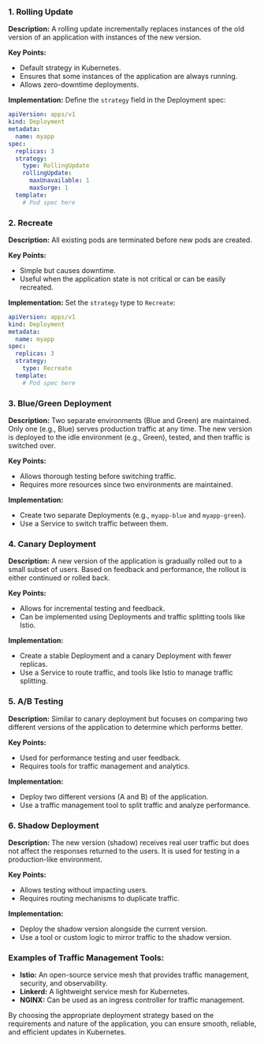 ### 1. Rolling Update

**Description:**
A rolling update incrementally replaces instances of the old version of an application with instances of the new version.

**Key Points:**
- Default strategy in Kubernetes.
- Ensures that some instances of the application are always running.
- Allows zero-downtime deployments.

**Implementation:**
Define the `strategy` field in the Deployment spec:

```yaml
apiVersion: apps/v1
kind: Deployment
metadata:
  name: myapp
spec:
  replicas: 3
  strategy:
    type: RollingUpdate
    rollingUpdate:
      maxUnavailable: 1
      maxSurge: 1
  template:
    # Pod spec here
```

### 2. Recreate

**Description:**
All existing pods are terminated before new pods are created.

**Key Points:**
- Simple but causes downtime.
- Useful when the application state is not critical or can be easily recreated.

**Implementation:**
Set the `strategy` type to `Recreate`:

```yaml
apiVersion: apps/v1
kind: Deployment
metadata:
  name: myapp
spec:
  replicas: 3
  strategy:
    type: Recreate
  template:
    # Pod spec here
```

### 3. Blue/Green Deployment

**Description:**
Two separate environments (Blue and Green) are maintained. Only one (e.g., Blue) serves production traffic at any time. The new version is deployed to the idle environment (e.g., Green), tested, and then traffic is switched over.

**Key Points:**
- Allows thorough testing before switching traffic.
- Requires more resources since two environments are maintained.

**Implementation:**
- Create two separate Deployments (e.g., `myapp-blue` and `myapp-green`).
- Use a Service to switch traffic between them.

### 4. Canary Deployment

**Description:**
A new version of the application is gradually rolled out to a small subset of users. Based on feedback and performance, the rollout is either continued or rolled back.

**Key Points:**
- Allows for incremental testing and feedback.
- Can be implemented using Deployments and traffic splitting tools like Istio.

**Implementation:**
- Create a stable Deployment and a canary Deployment with fewer replicas.
- Use a Service to route traffic, and tools like Istio to manage traffic splitting.

### 5. A/B Testing

**Description:**
Similar to canary deployment but focuses on comparing two different versions of the application to determine which performs better.

**Key Points:**
- Used for performance testing and user feedback.
- Requires tools for traffic management and analytics.

**Implementation:**
- Deploy two different versions (A and B) of the application.
- Use a traffic management tool to split traffic and analyze performance.

### 6. Shadow Deployment

**Description:**
The new version (shadow) receives real user traffic but does not affect the responses returned to the users. It is used for testing in a production-like environment.

**Key Points:**
- Allows testing without impacting users.
- Requires routing mechanisms to duplicate traffic.

**Implementation:**
- Deploy the shadow version alongside the current version.
- Use a tool or custom logic to mirror traffic to the shadow version.

### Examples of Traffic Management Tools:

- **Istio:** An open-source service mesh that provides traffic management, security, and observability.
- **Linkerd:** A lightweight service mesh for Kubernetes.
- **NGINX:** Can be used as an ingress controller for traffic management.

By choosing the appropriate deployment strategy based on the requirements and nature of the application, you can ensure smooth, reliable, and efficient updates in Kubernetes.